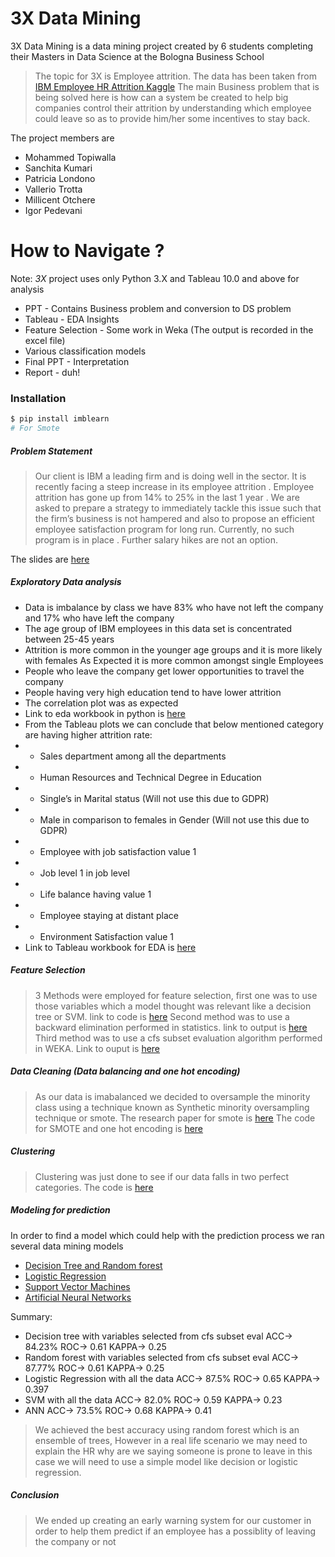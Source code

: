 # 3X Data Mining

3X Data Mining is a data mining project created by 6 students completing their Masters in Data Science at the Bologna Business School

> The topic for 3X is Employee attrition. 
>The data has been taken from [IBM Employee HR Attrition Kaggle](https://www.kaggle.com/pavansubhasht/ibm-hr-analytics-attrition-dataset) 
 > The main Business problem that is being solved here is how can a system be created to help big companies control their attrition by understanding which employee could leave so as to provide him/her some incentives to stay back.
 
 The project members are
  - Mohammed Topiwalla
  - Sanchita Kumari
  - Patricia Londono
  - Vallerio Trotta
  - Millicent Otchere
  - Igor Pedevani

# How to Navigate ?
Note: *3X* project uses only Python 3.X and Tableau 10.0 and above for analysis

* PPT - Contains Business problem and conversion to DS problem
* Tableau - EDA Insights
* Feature Selection - Some work in Weka (The output is recorded in the excel file)
* Various classification models
* Final PPT - Interpretation
* Report - duh!


### Installation
```sh
$ pip install imblearn
# For Smote
```


##### Problem Statement

> Our client is IBM a leading firm and is doing well in the sector. It is recently facing a steep increase in its employee attrition . Employee attrition has gone up from 14% to 25% in the last 1 year . We are asked to prepare a strategy to immediately tackle this issue such that the firm’s business is not hampered and also to propose an efficient employee satisfaction program for long run. Currently, no such program is in place . Further salary hikes are not an option.

The slides are [here](IGORandMillicentWillgive.com)

##### Exploratory Data analysis
* Data is imbalance by class we have 83% who have not left the company and 17% who have left the company
* The age group of IBM employees in this data set is concentrated between 25-45 years
* Attrition is more common in the younger age groups and it is more likely with females As Expected it is more common amongst single Employees
* People who leave the company get lower opportunities to travel the company
* People having very high education tend to have lower attrition
* The correlation plot was as expected
* Link to eda workbook in python is [here](https://github.com/mmd52/3XDataMining/blob/master/EDA_UnderstandingData.ipynb)
* From the Tableau plots we can conclude that below mentioned category are having higher attrition rate:
* * Sales department among all the departments
* * Human Resources and Technical Degree in Education
* * Single’s in Marital status (Will not use this due to GDPR)
* * Male in comparison to females in Gender (Will not use this due to GDPR)
* * Employee with job satisfaction value 1
* * Job level 1 in job level
* * Life balance having value 1
* * Employee staying at distant place
* * Environment Satisfaction value 1
* Link to Tableau workbook for EDA is [here](SanchitaWillGiveLinkToUpdate.com)

##### Feature Selection
> 3 Methods were employed for feature selection, first one was to use those variables which a model thought was relevant like a decision tree or SVM. link to code is [here](https://github.com/mmd52/3XDataMining/blob/master/Feature_Selection.ipynb)
> Second method was to use a backward elimination performed in statistics. link to output is [here](https://github.com/mmd52/3XDataMining/blob/master/SAS%20Feature%20Selection%20Logistic%20Model.pdf)
> Third method was to use a cfs subset evaluation algorithm performed in WEKA. Link to ouput is [here](https://github.com/mmd52/3XDataMining/blob/master/Data%20Mining%20Project%20Feature%20Selection%20Weka.xlsx)

##### Data Cleaning (Data balancing and one hot encoding)
> As our data is imabalanced we decided to oversample the minority class using a technique known as Synthetic minority oversampling technique or smote. The research paper for smote is [here](https://github.com/mmd52/3XDataMining/blob/master/SmotePaper.pdf)
> The code for SMOTE and one hot encoding is [here](https://github.com/mmd52/3XDataMining/blob/master/DataCleaning_And_Smote.ipynb)

##### Clustering
> Clustering was just done to see if our data falls in two perfect categories. The code is [here](https://github.com/mmd52/3XDataMining/blob/master/clustering3X.ipynb)

##### Modeling for prediction
In order to find a model which could help with the prediction process we ran several data mining models
* [Decision Tree and Random forest](https://github.com/mmd52/3XDataMining/blob/master/ModelingDtree_Final.ipynb)
* [Logistic Regression](https://github.com/mmd52/3XDataMining/blob/master/ModelingLogisticRegression_Final.ipynb)
* [Support Vector Machines](https://github.com/mmd52/3XDataMining/blob/master/ModelingSVM_Final.ipynb)
* [Artificial Neural Networks](https://github.com/mmd52/3XDataMining/blob/master/ANN.ipynb)

Summary:
* Decision tree with variables selected from cfs subset eval ACC-> 84.23% ROC-> 0.61 KAPPA-> 0.25 
* Random forest with variables selected from cfs subset eval  ACC-> 87.77% ROC-> 0.61 KAPPA-> 0.25
* Logistic Regression with all the data  ACC-> 87.5% ROC-> 0.65 KAPPA-> 0.397
* SVM with all the data  ACC-> 82.0% ROC-> 0.59 KAPPA-> 0.23 
* ANN  ACC-> 73.5% ROC-> 0.68 KAPPA-> 0.41

>We achieved the best accuracy using random forest which is an ensemble of trees, However in a real life scenario we may need to explain the HR why are we saying someone is prone to leave in this case we will need to use a simple model like decision or logistic regression.

##### Conclusion
> We ended up creating an early warning system for our customer in order to help them predict if an employee has a possiblity of leaving the company or not
